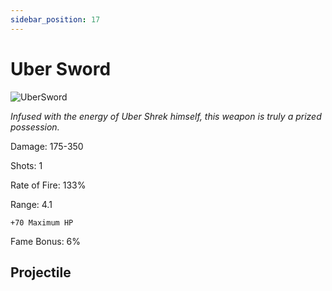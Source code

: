 ```yaml
---
sidebar_position: 17
---
```


# Uber Sword

![UberSword](https://vwiki.valorserver.com/api/item/picture/uber%20sword)

<i>Infused with the energy of Uber Shrek himself, this weapon is truly a prized possession.</i>

Damage: 175-350

Shots: 1

Rate of Fire: 133%

Range: 4.1

    +70 Maximum HP

Fame Bonus: 6%

## Projectile


